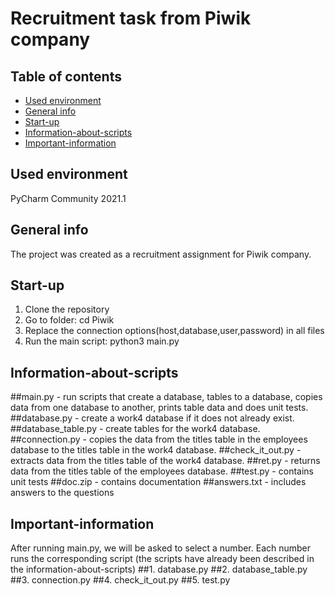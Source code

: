 # Recruitment task from Piwik company
## Table of contents
* [Used environment](#used-environment)
* [General info](#general-info)
* [Start-up](#start-up)
* [Information-about-scripts](#information)
* [Important-information](#begin)
## Used environment
PyCharm Community 2021.1
## General info
The project was created as a recruitment assignment for Piwik company.
## Start-up
1. Clone the repository
2. Go to folder: cd Piwik
3. Replace the connection options(host,database,user,password) in all files
4. Run the main script: python3 main.py
## Information-about-scripts
##main.py - run scripts that create a database, tables to a database, copies data from one database to
    another, prints table data and does unit tests.
##database.py - create a work4 database if it does not already exist.
##database_table.py - create tables for the work4 database.
##connection.py - copies the data from the titles table in the employees database to the titles table in the work4 database.
##check_it_out.py - extracts data from the titles table of the work4 database.
##ret.py - returns data from the titles table of the employees database.
##test.py - contains unit tests
##doc.zip - contains documentation
##answers.txt - includes answers to the questions
## Important-information
After running main.py, we will be asked to select a number. Each number runs the corresponding script (the scripts have already been described in the information-about-scripts)
##1. database.py
##2. database_table.py
##3. connection.py
##4. check_it_out.py
##5. test.py
